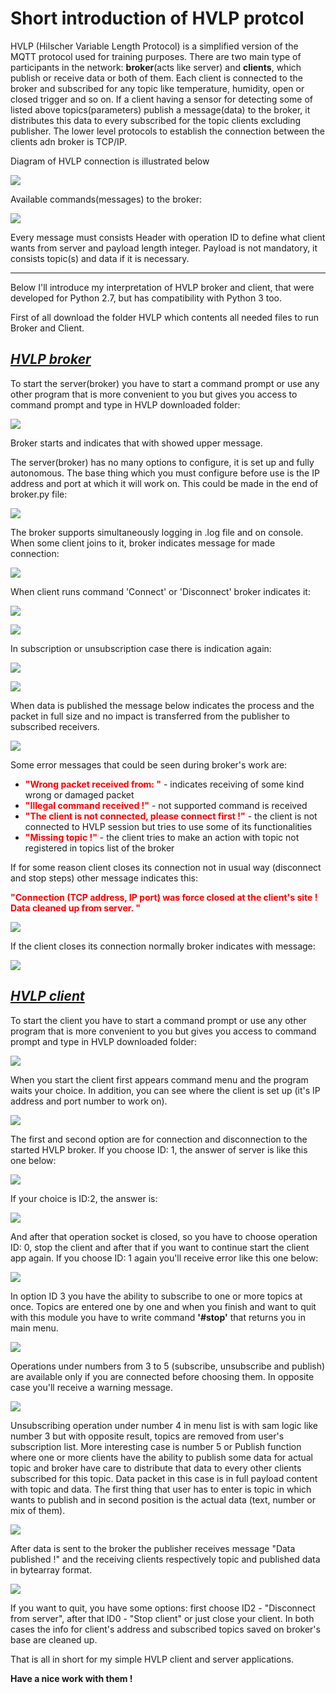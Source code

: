 # Short introduction of HVLP protcol

HVLP (Hilscher Variable Length Protocol) is a simplified version of the MQTT protocol used for 
training purposes.
There are two main type of participants in the network: **broker**(acts like server) and **clients**, which
publish or receive data or both of them. Each client is connected to the broker and subscribed for
any topic like temperature, humidity, open or closed trigger and so on. If a client having a 
sensor for detecting some of listed above topics(parameters) publish a message(data) to the broker,
it distributes this data to every subscribed for the topic clients excluding publisher. The lower 
level protocols to establish the connection between the clients adn broker is TCP/IP.

Diagram of HVLP connection is illustrated below

![](Images/img_2.png)

Available commands(messages) to the broker:

![](Images/img_1.png)

Every message must consists Header with operation ID to define what client wants from server and 
payload length integer. Payload is not mandatory, it consists topic(s) and data if it is necessary.

**********

Below I'll introduce my interpretation of HVLP broker and client, that were developed for Python 2.7, 
but has compatibility with Python 3 too.

First of all download the folder HVLP which contents all needed files to run Broker and Client.

## <ins>*HVLP broker*

To start the server(broker) you have to start a command prompt or use any other program that is more 
convenient to you but gives you access to command prompt and type in HVLP downloaded folder:

![](Images/broker_img_0.png)

Broker starts and indicates that with showed upper message.

The server(broker) has no many options to configure, it is set up and fully autonomous. The base 
thing which you must configure before use is the IP address and port at which it will work on.
This could be made in the end of broker.py file:

![](Images/broker_img_5.png)

The broker supports simultaneously logging in .log file and on console.
When some client joins to it, broker indicates message for made connection:

![](Images/broker_img_1.png)

When client runs command 'Connect' or 'Disconnect' broker indicates it:

![](Images/broker_img_2.png)

![](images/broker_img_7.png)

In subscription or unsubscription case there is indication again:

![](Images/broker_img_3.png)

![](Images/broker_img_4.png)

When data is published the message below indicates the process and the packet in 
full size and no impact is transferred from the publisher to subscribed receivers.

![](images/broker_img_8.png)

Some error messages that could be seen during broker's work are:

- <font color="red">**"Wrong packet received from: "**</font> - indicates receiving of some kind wrong or damaged packet
- <font color="red">**"Illegal command received !"**</font> - not supported command is received
- <font color="red">**"The client is not connected, please connect first !"**</font> - the client is not connected to HVLP 
  session but tries to use some of its functionalities
- <font color="red">**"Missing topic !"**</font> - the client tries to make an action with topic not registered in topics list 
  of the broker

If for some reason client closes its connection not in usual way (disconnect and stop steps) other 
message indicates this:

<font color="red">**"Connection (TCP address, IP port) was force closed at the client's site ! 
Data cleaned up from server. "**</font>

![](images/broker_img_6.png)

If the client closes its connection normally broker indicates with message:

![](images/broker_img_9.png)

## <ins>*HVLP client*

To start the client you have to start a command prompt or use any other program that is more 
convenient to you but gives you access to command prompt and type in HVLP downloaded folder:

![](Images/img_3.png)

When you start the client first appears command menu and the program waits your choice.
In addition, you can see where the client is set up (it's IP address and port number to work on).

![](Images/img_4.png)

The first and second option are for connection and disconnection to the started HVLP broker.
If you choose ID: 1, the answer of server is like this one below:

![](Images/img_6.png)

If your choice is ID:2, the answer is:

![](Images/img_7.png)

And after that operation socket is closed, so you have to choose operation ID: 0, stop the client 
and after that if you want to continue start the client app again. 
If you choose ID: 1 again you'll receive error like this one below:

![](Images/img_8.png)

In option ID 3 you have the ability to subscribe to one or more topics at once. Topics are entered 
one by one and when you finish and want to quit with this module you have to write command **'#stop'** 
that returns you in main menu. 

![](Images/img_10.png)

Operations under numbers from 3 to 5 (subscribe, unsubscribe and 
publish) are available only if you are connected before choosing them. In opposite case you'll 
receive a warning message.

![](Images/img_9.png)

Unsubscribing operation under number 4 in menu list is with sam logic like number 3 but with opposite 
result, topics are removed from user's subscription list.
More interesting case is number 5 or Publish function where one or more clients have the ability to
publish some data for actual topic and broker have care to distribute that data to every other 
clients subscribed for this topic. Data packet in this case is in full payload content with topic 
and data. The first thing that user has to enter is topic in which wants to publish and in second 
position is the actual data (text, number or mix of them).

![](Images/img_11.png)

After data is sent to the broker the publisher receives message "Data published !" and the receiving 
clients respectively topic and published data in bytearray format. 

![](Images/img_12.png)

If you want to quit, you have some options: first choose ID2 - "Disconnect from server", after that 
ID0 - "Stop client" or just close your client. In both cases the info for client's address and 
subscribed topics saved on broker's base are cleaned up.



That is all in short for my simple HVLP client and server applications. 

**Have a nice work with them !** 
